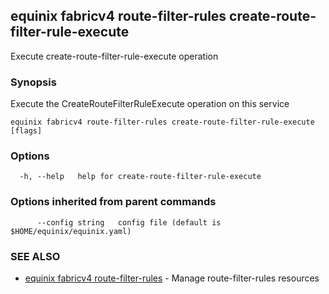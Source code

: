 ## equinix fabricv4 route-filter-rules create-route-filter-rule-execute

Execute create-route-filter-rule-execute operation

### Synopsis

Execute the CreateRouteFilterRuleExecute operation on this service

```
equinix fabricv4 route-filter-rules create-route-filter-rule-execute [flags]
```

### Options

```
  -h, --help   help for create-route-filter-rule-execute
```

### Options inherited from parent commands

```
      --config string   config file (default is $HOME/equinix/equinix.yaml)
```

### SEE ALSO

* [equinix fabricv4 route-filter-rules](equinix_fabricv4_route-filter-rules.md)	 - Manage route-filter-rules resources

